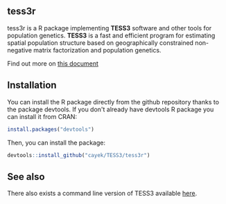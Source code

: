 tess3r
------

tess3r is a R package implementing **TESS3** software and other tools for population genetics. **TESS3** is a fast and efficient program for estimating spatial population structure based on geographically constrained non-negative matrix factorization and population genetics.

Find out more on [this document](https://github.com/cayek/TESS3/blob/master/doc/tess3r_tutorial.pdf)

Installation
------------

You can install the R package directly from the github repository thanks to the package devtools. If you don't already have devtools R package you can install it from CRAN:

```R
install.packages("devtools")
```

Then, you can install the package:

```R
devtools::install_github("cayek/TESS3/tess3r")
```

See also
--------

There also exists a command line version of TESS3 available [here][1].


[1]:https://github.com/cayek/TESS3